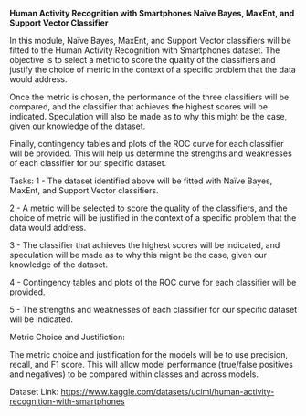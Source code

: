 **Human Activity Recognition with Smartphones Naïve Bayes, MaxEnt, and Support Vector Classifier**


In this module, Naïve Bayes, MaxEnt, and Support Vector classifiers will be fitted to the Human Activity Recognition with Smartphones dataset. The objective is to select a metric to score the quality of the classifiers and justify the choice of metric in the context of a specific problem that the data would address.

Once the metric is chosen, the performance of the three classifiers will be compared, and the classifier that achieves the highest scores will be indicated. Speculation will also be made as to why this might be the case, given our knowledge of the dataset.

Finally, contingency tables and plots of the ROC curve for each classifier will be provided. This will help us determine the strengths and weaknesses of each classifier for our specific dataset.

Tasks:
1 - The dataset identified above will be fitted with Naïve Bayes, MaxEnt, and Support Vector classifiers.

2 - A metric will be selected to score the quality of the classifiers, and the choice of metric will be justified in the context of a specific problem that the data would address.

3 - The classifier that achieves the highest scores will be indicated, and speculation will be made as to why this might be the case, given our knowledge of the dataset.

4 - Contingency tables and plots of the ROC curve for each classifier will be provided.

5 - The strengths and weaknesses of each classifier for our specific dataset will be indicated.

Metric Choice and Justifiction:

The metric choice and justification for the models will be to use precision, recall, and F1 score. This will allow model performance (true/false positives and negatives) to be compared within classes and across models.

Dataset Link: https://www.kaggle.com/datasets/uciml/human-activity-recognition-with-smartphones
